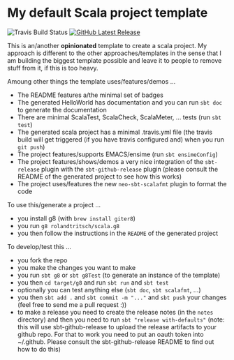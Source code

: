 # My default Scala project template

![Travis Build Status](https://travis-ci.org/rolandtritsch/scala.g8.svg?branch=master)
[![GitHub Latest Release](http://img.shields.io/github/release/rolandtritsch/scala.g8/all.svg)](https://github.com/rolandtritsch/scala.g8/releases/latest)

This is an/another **opinionated** template to create a scala project. My approach is different to the other approaches/templates in the sense that I am building the biggest template possible and leave it to people to remove stuff from it, if this is too heavy.

Amoung other things the template uses/features/demos ...

* The README features a/the minimal set of badges
* The generated HelloWorld has documentation and you can run `sbt doc` to generate the documentation
* There are minimal ScalaTest, ScalaCheck, ScalaMeter, ... tests (run `sbt test`)
* The generated scala project has a minimal .travis.yml file (the travis build will get triggered (if you have travis configured and) when you run `git push`)
* The project features/supports EMACS/ensime (run `sbt ensimeConfig`)
* The project features/shows/demos a very nice integration of the `sbt-release` plugin with the `sbt-github-release` plugin (please consult the README of the generated project to see how this works)
* The project uses/features the new `neo-sbt-scalafmt` plugin to format the code

To use this/generate a project ...

* you install g8 (with `brew install giter8`)
* you run `g8 rolandtritsch/scala.g8`
* you then follow the instructions in the `README` of the generated project

To develop/test this ...

* you fork the repo
* you make the changes you want to make
* you run `sbt g8` or `sbt g8Test` (to generate an instance of the template)
* you then `cd target/g8` and run `sbt run` and `sbt test`
* optionally you can test anything else (`sbt doc`, `sbt scalafmt`, ...)
* you then `sbt add .` and `sbt commit -m "..."` and `sbt push` your changes (feel free to send me a pull request :))
* to make a release you need to create the release notes (in the `notes` directory) and then you need to run `sbt "release with-defaults"` (note: this will use sbt-github-release to upload the release artifacts to your github repo. For that to work you need to put an oauth token into ~/.github. Please consult the sbt-github-release README to find out how to do this)
